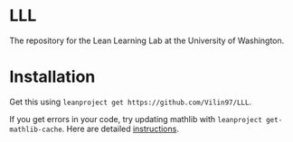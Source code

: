 # LLL
The repository for the Lean Learning Lab at the University of Washington.

# Installation
Get this using `leanproject get https://github.com/Vilin97/LLL`.

If you get errors in your code, try updating mathlib with `leanproject get-mathlib-cache`. Here are detailed [instructions](https://leanprover-community.github.io/leanproject.html).
